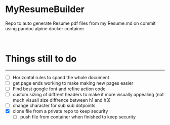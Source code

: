 # MyResumeBuilder
Repo to auto generate Resume pdf files from my Resume.md on commit using pandoc alpine docker container

<br/>

# Things still to do
---
- [ ] Horizontal rules to spand the whole document 
- [ ] get page ends working to make making new pages easier 
- [ ] Find best google font and refine action code 
- [ ] custom sizing of diffrent headers to make it more visually appealing (not much visuall size diffrence between h1 and h3)
- [ ] change character for sub sub dotpoints
- [x] clone file from a private repo to keep security
  - [ ] push file from container when finished to keep security   

